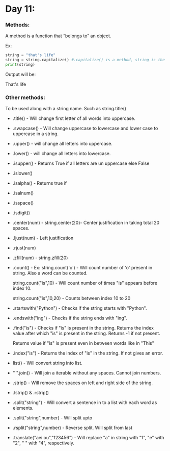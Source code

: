 # **Day 11:**

### Methods:

A method is a function that “belongs to” an object.

Ex:

```python
string = "that's life"
string = string.capitalize() #.capitalize() is a method, string is the object.
print(string)
```

Output will be:

That's life

### **Other methods:**

To be used along with a string name. Such as string.title()

* .title() - Will change first letter of all words into uppercase.

* .swapcase() - Will change uppercase to lowercase and lower case to uppercase in a string.

* .upper() - will change all letters into uppercase.

* .lower() - will change all letters into lowercase.

* .isupper() - Returns True if all letters are un uppercase else False

* .islower()

* .isalpha() - Returns true if

* .isalnum()

* .isspace()

* .isdigit()

* .center(num) - string.center(20)- Center justification in taking total 20 spaces.

* .ljust(num) - Left justification

* .rjust(num)

* .zfill(num) - string.zfill(20)

* .count() - Ex: string.count('o') - Will count number of 'o' present in string. Also a word can be counted.

  string.count("is",10) - Will count number of times "is" appears before index 10.

  string.count("is",10,20) - Counts between index 10 to 20

+ .startswith("Python") - Checks if the string starts with "Python".

+ .endswith("ing") - Checks if the string ends with "ing".

+ .find("is") - Checks if "is" is present in the string. Returns the index value after which "is" is present in the string. Returns -1 if not present.

  Returns value if "is" is present even in between words like in "This"

+ .index("is") - Returns the index of "is" in the string. If not gives an error.

+ list(<string name>) - Will convert string into list.

+ " ".join(<string or list name>) - Will join a iterable without any spaces. Cannot join numbers.

+ .strip() - Will remove the spaces on left and right side of the string.

+ .lstrip() & .rstrip()

+ .split("string") - Will convert a sentence in to a list with each word as elements.

+ .split("string",number) - Will split upto

+ .rsplit("string",number) - Reverse split. Will split from last

+ <stringname>.translate("aei ou","123456")  -  Will replace "a" in string with "1", "e" with "2", " " with "4", respectively.


